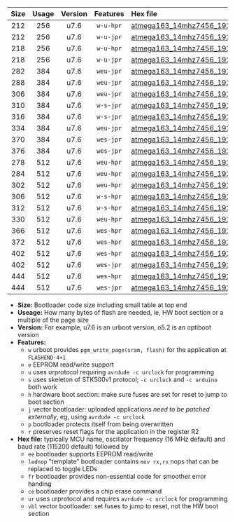 |Size|Usage|Version|Features|Hex file|
|:-:|:-:|:-:|:-:|:--|
|212|256|u7.6|`w-u-hpr`|[atmega163_14mhz7456_19200bps_ur.hex](https://raw.githubusercontent.com/stefanrueger/urboot/main//atmega163_14mhz7456_19200bps_ur.hex)|
|212|256|u7.6|`w-u-jpr`|[atmega163_14mhz7456_19200bps_ur_vbl.hex](https://raw.githubusercontent.com/stefanrueger/urboot/main//atmega163_14mhz7456_19200bps_ur_vbl.hex)|
|218|256|u7.6|`w-u-hpr`|[atmega163_14mhz7456_19200bps_lednop_ur.hex](https://raw.githubusercontent.com/stefanrueger/urboot/main//atmega163_14mhz7456_19200bps_lednop_ur.hex)|
|218|256|u7.6|`w-u-jpr`|[atmega163_14mhz7456_19200bps_lednop_ur_vbl.hex](https://raw.githubusercontent.com/stefanrueger/urboot/main//atmega163_14mhz7456_19200bps_lednop_ur_vbl.hex)|
|282|384|u7.6|`weu-jpr`|[atmega163_14mhz7456_19200bps_ee_ur_vbl.hex](https://raw.githubusercontent.com/stefanrueger/urboot/main//atmega163_14mhz7456_19200bps_ee_ur_vbl.hex)|
|288|384|u7.6|`weu-jpr`|[atmega163_14mhz7456_19200bps_ee_lednop_ur_vbl.hex](https://raw.githubusercontent.com/stefanrueger/urboot/main//atmega163_14mhz7456_19200bps_ee_lednop_ur_vbl.hex)|
|306|384|u7.6|`weu-jpr`|[atmega163_14mhz7456_19200bps_ee_lednop_fr_ur_vbl.hex](https://raw.githubusercontent.com/stefanrueger/urboot/main//atmega163_14mhz7456_19200bps_ee_lednop_fr_ur_vbl.hex)|
|310|384|u7.6|`w-s-jpr`|[atmega163_14mhz7456_19200bps_vbl.hex](https://raw.githubusercontent.com/stefanrueger/urboot/main//atmega163_14mhz7456_19200bps_vbl.hex)|
|316|384|u7.6|`w-s-jpr`|[atmega163_14mhz7456_19200bps_lednop_vbl.hex](https://raw.githubusercontent.com/stefanrueger/urboot/main//atmega163_14mhz7456_19200bps_lednop_vbl.hex)|
|334|384|u7.6|`weu-jpr`|[atmega163_14mhz7456_19200bps_ee_lednop_fr_ce_ur_vbl.hex](https://raw.githubusercontent.com/stefanrueger/urboot/main//atmega163_14mhz7456_19200bps_ee_lednop_fr_ce_ur_vbl.hex)|
|370|384|u7.6|`wes-jpr`|[atmega163_14mhz7456_19200bps_ee_vbl.hex](https://raw.githubusercontent.com/stefanrueger/urboot/main//atmega163_14mhz7456_19200bps_ee_vbl.hex)|
|376|384|u7.6|`wes-jpr`|[atmega163_14mhz7456_19200bps_ee_lednop_vbl.hex](https://raw.githubusercontent.com/stefanrueger/urboot/main//atmega163_14mhz7456_19200bps_ee_lednop_vbl.hex)|
|278|512|u7.6|`weu-hpr`|[atmega163_14mhz7456_19200bps_ee_ur.hex](https://raw.githubusercontent.com/stefanrueger/urboot/main//atmega163_14mhz7456_19200bps_ee_ur.hex)|
|284|512|u7.6|`weu-hpr`|[atmega163_14mhz7456_19200bps_ee_lednop_ur.hex](https://raw.githubusercontent.com/stefanrueger/urboot/main//atmega163_14mhz7456_19200bps_ee_lednop_ur.hex)|
|302|512|u7.6|`weu-hpr`|[atmega163_14mhz7456_19200bps_ee_lednop_fr_ur.hex](https://raw.githubusercontent.com/stefanrueger/urboot/main//atmega163_14mhz7456_19200bps_ee_lednop_fr_ur.hex)|
|306|512|u7.6|`w-s-hpr`|[atmega163_14mhz7456_19200bps.hex](https://raw.githubusercontent.com/stefanrueger/urboot/main//atmega163_14mhz7456_19200bps.hex)|
|312|512|u7.6|`w-s-hpr`|[atmega163_14mhz7456_19200bps_lednop.hex](https://raw.githubusercontent.com/stefanrueger/urboot/main//atmega163_14mhz7456_19200bps_lednop.hex)|
|330|512|u7.6|`weu-hpr`|[atmega163_14mhz7456_19200bps_ee_lednop_fr_ce_ur.hex](https://raw.githubusercontent.com/stefanrueger/urboot/main//atmega163_14mhz7456_19200bps_ee_lednop_fr_ce_ur.hex)|
|366|512|u7.6|`wes-hpr`|[atmega163_14mhz7456_19200bps_ee.hex](https://raw.githubusercontent.com/stefanrueger/urboot/main//atmega163_14mhz7456_19200bps_ee.hex)|
|372|512|u7.6|`wes-hpr`|[atmega163_14mhz7456_19200bps_ee_lednop.hex](https://raw.githubusercontent.com/stefanrueger/urboot/main//atmega163_14mhz7456_19200bps_ee_lednop.hex)|
|402|512|u7.6|`wes-hpr`|[atmega163_14mhz7456_19200bps_ee_lednop_fr.hex](https://raw.githubusercontent.com/stefanrueger/urboot/main//atmega163_14mhz7456_19200bps_ee_lednop_fr.hex)|
|402|512|u7.6|`wes-jpr`|[atmega163_14mhz7456_19200bps_ee_lednop_fr_vbl.hex](https://raw.githubusercontent.com/stefanrueger/urboot/main//atmega163_14mhz7456_19200bps_ee_lednop_fr_vbl.hex)|
|444|512|u7.6|`wes-hpr`|[atmega163_14mhz7456_19200bps_ee_lednop_fr_ce.hex](https://raw.githubusercontent.com/stefanrueger/urboot/main//atmega163_14mhz7456_19200bps_ee_lednop_fr_ce.hex)|
|444|512|u7.6|`wes-jpr`|[atmega163_14mhz7456_19200bps_ee_lednop_fr_ce_vbl.hex](https://raw.githubusercontent.com/stefanrueger/urboot/main//atmega163_14mhz7456_19200bps_ee_lednop_fr_ce_vbl.hex)|

- **Size:** Bootloader code size including small table at top end
- **Useage:** How many bytes of flash are needed, ie, HW boot section or a multiple of the page size
- **Version:** For example, u7.6 is an urboot version, o5.2 is an optiboot version
- **Features:**
  + `w` urboot provides `pgm_write_page(sram, flash)` for the application at `FLASHEND-4+1`
  + `e` EEPROM read/write support
  + `u` uses urprotocol requiring `avrdude -c urclock` for programming
  + `s` uses skeleton of STK500v1 protocol; `-c urclock` and `-c arduino` both work
  + `h` hardware boot section: make sure fuses are set for reset to jump to boot section
  + `j` vector bootloader: uploaded applications *need to be patched externally*, eg, using `avrdude -c urclock`
  + `p` bootloader protects itself from being overwritten
  + `r` preserves reset flags for the application in the register R2
- **Hex file:** typically MCU name, oscillator frequency (16 MHz default) and baud rate (115200 default) followed by
  + `ee` bootloader supports EEPROM read/write
  + `lednop` "template" bootloader contains `mov rx,rx` nops that can be replaced to toggle LEDs
  + `fr` bootloader provides non-essential code for smoother error handing
  + `ce` bootloader provides a chip erase command
  + `ur` uses urprotocol and requires `avrdude -c urclock` for programming
  + `vbl` vector bootloader: set fuses to jump to reset, not the HW boot section
